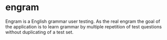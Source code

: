 # engram

Engram is a English grammar user testing.
As the real engram the goal of the application is to learn grammar by multiple repetition of test questions
without duplicating of a test set.
